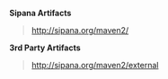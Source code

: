 **Sipana Artifacts**

> http://sipana.org/maven2/

**3rd Party Artifacts**

> http://sipana.org/maven2/external